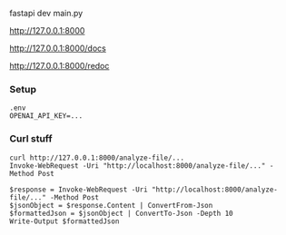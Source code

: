fastapi dev main.py

http://127.0.0.1:8000

http://127.0.0.1:8000/docs

http://127.0.0.1:8000/redoc

### Setup

```
.env
OPENAI_API_KEY=...
```

### Curl stuff

```
curl http://127.0.0.1:8000/analyze-file/...
Invoke-WebRequest -Uri "http://localhost:8000/analyze-file/..." -Method Post
```

```
$response = Invoke-WebRequest -Uri "http://localhost:8000/analyze-file/..." -Method Post
$jsonObject = $response.Content | ConvertFrom-Json
$formattedJson = $jsonObject | ConvertTo-Json -Depth 10
Write-Output $formattedJson
```

